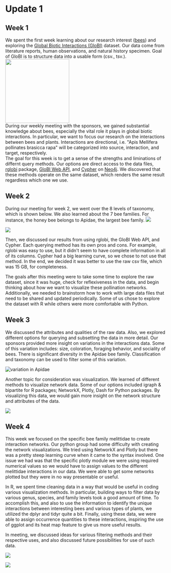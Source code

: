 # Update 1
## Week 1
We spent the first week learning about our research interest ([bees](https://www.wikiwand.com/en/Bee)) and exploring the [Global Biotic Interactions (GloBI)](https://www.globalbioticinteractions.org/about) dataset. Our data come from literature reports, human observations, and natural history specimen. 
Goal of GloBI is to structure data into a usable form (csv., tsv.). \
<img src="http://clipart-library.com/images/yTk4eXgTE.png" width="200" />\
During our weekly meeting with the sponsors, we gained substantial knowledge about bees, especially the vital role it plays in global biotic interactions. In particular, we want to focus our research on the interactions between bees and plants. Interactions are directional, i.e. "Apis Mellifera pollinates brasicca rapa" will be categorized into source, interaction, and target, respectively.\
The goal for this week is to get a sense of the strengths and liminations of differnt query methods. Our options are direct access to the data files, [rglobi](https://github.com/ropensci/rglobi) package, [GloBI Web API](https://github.com/globalbioticinteractions/globalbioticinteractions/wiki/API), and [Cypher](https://neo4j.globalbioticinteractions.org/browser/) on [Neo4j](https://neo4j.com/developer/cypher/). We discovered that these methods operate on the same dataset, which renders the same result regardless which one we use.


## Week 2
During our meeting for week 2, we went over the 8 levels of taxonomy, which is shown below. We also learned about the 7 bee families. For instance, the honey bee belongs to Apidae, the largest bee family. 
![](https://cdn.britannica.com/78/103778-050-D797CF4F/Animals-groups-organisms-succession-general-particular.jpg)

![](https://github.com/angelchen7/ucsb-ds-capstone-2021.github.io/blob/main/ucsb_ds_capstone_projects_2021/projects/ccber/Screen%20Shot%202021-01-29%20at%204.16.20%20PM.png?raw=true)

Then, we discussed our results from using rglobi, the GloBI Web API, and Cypher. Each querying method has its own pros and cons. For example, rglobi was easy to use, but it didn't seem to have complete information in all of its columns. Cypher had a big learning curve, so we chose to not use that method. In the end, we decided it was better to use the raw csv file, which was 15 GB, for completeness. 

The goals after this meeting were to take some time to explore the raw dataset, since it was huge, check for reflexiveness in the data, and begin thinking about how we want to visualize these pollination networks. Additionally, we needed to brainstorm how to work with large data files that need to be shared and updated periodically. Some of us chose to explore the dataset with R while others were more comfortable with Python.

## Week 3
We discussed the attributes and qualities of the raw data. Also, we explored different options for querying and subsetting the data in more detail. Our sponsors provided more insight on variations in the interactions data. Some of this variation includes: size, coloration, foraging behavior, and sociality of bees. There is significant diversity in the Apidae bee family. Classification and taxonomy can be used to filter some of this variation. 

![](https://github.com/angelchen7/ucsb-ds-capstone-2021.github.io/blob/main/ucsb_ds_capstone_projects_2021/projects/ccber/different_bees.png?raw=true "variation in Apidae")

Another topic for consideration was visualization. We learned of different methods to visualize network data. Some of our options included igraph & bipartite for R packages; NetworkX, Plotly, Dash for Python packages. By visualizing this data, we would gain more insight on the network structure and attributes of the data.

![](https://github.com/angelchen7/ucsb-ds-capstone-2021.github.io/blob/main/ucsb_ds_capstone_projects_2021/projects/ccber/Rplot04.png?raw=true)


## Week 4

This week we focused on the specific bee family melittidae to create interaction networks. Our python group had some difficulty with creating the network visualizations. We tried using NetworkX and Plotly but there was a pretty steep learning curve when it came to the syntax involved. One issue we had was that the specific plotly module we were using required numerical values so we would have to assign values to the different melittidae interactions in our data. We were able to get some networks plotted but they were in no way presentable or useful. 

In R, we spent time cleaning data in a way that would be useful in coding various visualization methods. In particular, building ways to filter data by various genus, species, and family levels took a good amount of time. To accomplish this, and also to use the information to identify the unique interactions between interesting bees and various types of plants, we utilized the dplyr and tidyr quite a bit. Finally, using these data, we were able to assign occurrence quantities to these interactions, inspiring the use of ggplot and its heat map feature to give us more useful results. 

In meeting, we discussed ideas for various filtering methods and their respective uses, and also discussed future possibilities for use of such data.

![](https://github.com/mitchellrapaport/ucsb-ds-capstone-2021.github.io/blob/main/ucsb_ds_capstone_projects_2021/projects/ccber/Screen%20Shot%202021-01-30%20at%205.10.01%20PM.png?raw=true)

![](https://github.com/mitchellrapaport/ucsb-ds-capstone-2021.github.io/blob/main/ucsb_ds_capstone_projects_2021/projects/ccber/Screen%20Shot%202021-01-27%20at%202.16.23%20PM.png?raw=true)
